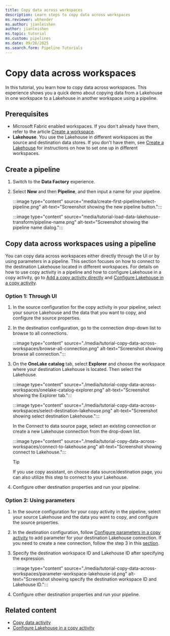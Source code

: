 ```yaml
---
title: Copy data across workspaces
description: Learn steps to copy data across workspaces
ms.reviewer: whhender
ms.author: jianleishen
author: jianleishen
ms.topic: tutorial
ms.custom: pipelines
ms.date: 09/26/2025
ms.search.form: Pipeline Tutorials
---
```


# Copy data across workspaces

In this tutorial, you learn how to copy data across workspaces. This experience shows you a quick demo about copying data from a Lakehouse in one workspace to a Lakehouse in another workspace using a pipeline. 

## Prerequisites

- Microsoft Fabric enabled workspaces. If you don't already have them, refer to the article [Create a workspace](../fundamentals/create-workspaces.md).
- **Lakehouse**. You use the Lakehouse in different workspaces as the source and destination data stores. If you don't have them, see [Create a Lakehouse](../data-engineering/create-lakehouse.md) for instructions on how to set one up in different workspaces.

## Create a pipeline 

1. Switch to the **Data Factory** experience.

1. Select **New** and then **Pipeline**, and then input a name for your pipeline.

   :::image type="content" source="media/create-first-pipeline/select-pipeline.png" alt-text="Screenshot showing the new pipeline button.":::

   :::image type="content" source="media/tutorial-load-data-lakehouse-transform/pipeline-name.png" alt-text="Screenshot showing the pipeline name dialog.":::

## Copy data across workspaces using a pipeline

You can copy data across workspaces either directly through the UI or by using parameters in a pipeline. This section focuses on how to connect to the destination Lakehouse located in different workspaces. For details on how to use copy activity in a pipeline and how to configure Lakehouse in a copy activity, go to [Add a copy activity directly](copy-data-activity.md#add-a-copy-activity-directly) and [Configure Lakehouse in a copy activity](connector-lakehouse-copy-activity.md). 

### Option 1: Through UI

1. In the source configuration for the copy activity in your pipeline, select your source Lakehouse and the data that you want to copy, and configure the source properties.
1. In the destination configuration, go to the connection drop-down list to browse to all connections. 
    
    :::image type="content" source="./media/tutorial-copy-data-across-workspaces/browse-all-connection.png" alt-text="Screenshot showing browse all connection.":::

1. On the **OneLake catalog** tab, select **Explorer** and choose the workspace where your destination Lakehouse is located. Then select the Lakehouse. 

    :::image type="content" source="./media/tutorial-copy-data-across-workspaces/onelake-catalog-explorer.png" alt-text="Screenshot showing the Explorer tab.":::
    
    :::image type="content" source="./media/tutorial-copy-data-across-workspaces/select-destination-lakehouse.png" alt-text="Screenshot showing select destination Lakehouse.":::

    In the Connect to data source page, select an existing connection or create a new Lakehouse connection from the drop-down list.

    :::image type="content" source="./media/tutorial-copy-data-across-workspaces/connect-to-lakehouse.png" alt-text="Screenshot showing connect to Lakehouse.":::

    > [!TIP]
    > If you use copy assistant, on choose data source/destination page, you can also utilize this step to connect to your Lakehouse.

1. Configure other destination properties and run your pipeline.


### Option 2: Using parameters

1. In the source configuration for your copy activity in the pipeline, select your source Lakehouse and the data you want to copy, and configure the source properties.

1. In the destination configuration, follow [Configure parameters in a copy activity](copy-data-activity.md#configure-parameters-in-a-copy-activity) to add parameter for your destination Lakehouse connection. If you need to create a new connection, follow the step 3 in this [section](#option-1-through-ui).
1. Specify the destination workspace ID and Lakehouse ID after specifying the expression.

    :::image type="content" source="./media/tutorial-copy-data-across-workspaces/parameter-workspace-lakehouse-id.png" alt-text="Screenshot showing specify the destination workspace ID and Lakehouse ID.":::

1. Configure other destination properties and run your pipeline.

## Related content

- [Copy data activity](copy-data-activity.md)
- [Configure Lakehouse in a copy activity](connector-lakehouse-copy-activity.md)